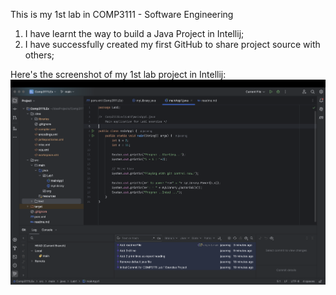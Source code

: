 This is my 1st lab in COMP3111 - Software Engineering

1. I have learnt the way to build a Java Project in Intellij;
2. I have successfully created my first GitHub to share project source with others;

Here's the screenshot of my 1st lab project in Intellij:
![Intellij-screenshot](../Intellij.png)